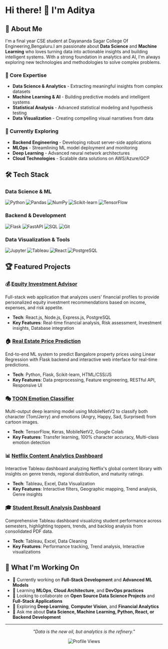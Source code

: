 # Hi there! 👋 I'm Aditya

## 🚀 About Me

I'm a final year CSE student at Dayananda Sagar College Of Engineering,Bengaluru.I am passionate about **Data Science** and **Machine Learning** who loves turning data into actionable insights and building intelligent systems. With a strong foundation in analytics and AI, I'm always exploring new technologies and methodologies to solve complex problems.

### 🎯 Core Expertise
- **Data Science & Analytics** - Extracting meaningful insights from complex datasets
- **Machine Learning & AI** - Building predictive models and intelligent systems
- **Statistical Analysis** - Advanced statistical modeling and hypothesis testing
- **Data Visualization** - Creating compelling visual narratives from data

### 🌱 Currently Exploring
- **Backend Engineering** - Developing robust server-side applications
- **MLOps** - Streamlining ML model deployment and monitoring
- **Deep Learning** - Advanced neural network architectures
- **Cloud Technologies** - Scalable data solutions on AWS/Azure/GCP

## 🛠️ Tech Stack

### Data Science & ML
![Python](https://img.shields.io/badge/-Python-3776AB?style=flat-square&logo=python&logoColor=white)
![Pandas](https://img.shields.io/badge/-Pandas-150458?style=flat-square&logo=pandas&logoColor=white)
![NumPy](https://img.shields.io/badge/-NumPy-013243?style=flat-square&logo=numpy&logoColor=white)
![Scikit-learn](https://img.shields.io/badge/-Scikit%20Learn-F7931E?style=flat-square&logo=scikit-learn&logoColor=white)
![TensorFlow](https://img.shields.io/badge/-TensorFlow-FF6F00?style=flat-square&logo=tensorflow&logoColor=white)


### Backend & Development
![Flask](https://img.shields.io/badge/-Flask-000000?style=flat-square&logo=flask&logoColor=white)
![FastAPI](https://img.shields.io/badge/-FastAPI-009688?style=flat-square&logo=fastapi&logoColor=white)
![SQL](https://img.shields.io/badge/-SQL-4479A1?style=flat-square&logo=mysql&logoColor=white)
![Git](https://img.shields.io/badge/-Git-F05032?style=flat-square&logo=git&logoColor=white)

### Data Visualization & Tools
![Jupyter](https://img.shields.io/badge/-Jupyter-F37626?style=flat-square&logo=jupyter&logoColor=white)
![Tableau](https://img.shields.io/badge/-Tableau-E97627?style=flat-square&logo=tableau&logoColor=white)
![React](https://img.shields.io/badge/-React-61DAFB?style=flat-square&logo=react&logoColor=black)
![PostgreSQL](https://img.shields.io/badge/-PostgreSQL-336791?style=flat-square&logo=postgresql&logoColor=white)

## 🏆 Featured Projects

### 💰 [Equity Investment Advisor](https://github.com/yourusername/equity-investment-advisor)
Full-stack web application that analyzes users' financial profiles to provide personalized equity investment recommendations based on income, expenses, and risk appetite.
- **Tech**: React.js, Node.js, Express.js, PostgreSQL
- **Key Features**: Real-time financial analysis, Risk assessment, Investment insights, Database integration

### 🏠 [Real Estate Price Prediction](https://github.com/yourusername/BHP2)
End-to-end ML system to predict Bangalore property prices using Linear Regression with Flask backend and interactive web interface for real-time predictions.
- **Tech**: Python, Flask, Scikit-learn, HTML/CSS/JS
- **Key Features**: Data preprocessing, Feature engineering, RESTful API, Responsive UI

### 🎭 [TOON Emotion Classifier](https://github.com/yourusername/toon-emotion-classifier)
Multi-output deep learning model using MobileNetV2 to classify both character (Tom/Jerry) and emotions (Angry, Happy, Sad, Surprised) from cartoon images.
- **Tech**: TensorFlow, Keras, MobileNetV2, Google Colab
- **Key Features**: Transfer learning, 100% character accuracy, Multi-class emotion detection

### 📊 [Netflix Content Analytics Dashboard](https://github.com/yourusername/netflix-tableau-dashboard)
Interactive Tableau dashboard analyzing Netflix's global content library with insights on genre trends, regional distribution, and maturity ratings.
- **Tech**: Tableau, Excel, Data Visualization
- **Key Features**: Interactive filters, Geographic mapping, Trend analysis, Genre insights

### 🎓 [Student Result Analysis Dashboard](https://github.com/yourusername/result-analysis-dashboard)
Comprehensive Tableau dashboard visualizing student performance across semesters, highlighting toppers, trends, and backlog analysis from consolidated PDF data.
- **Tech**: Tableau, Excel, Data Cleaning
- **Key Features**: Performance tracking, Trend analysis, Interactive visualizations


## 🎯 What I'm Working On

- 🔭 Currently working on **Full-Stack Development** and **Advanced ML Models**
- 🌱 Learning **MLOps**, **Cloud Architecture**, and **DevOps practices**
- 👯 Looking to collaborate on **Open Source Data Science Projects** and **Full-Stack Applications**
- 🤔 Exploring **Deep Learning**, **Computer Vision**, and **Financial Analytics**
- 💬 Ask me about **Data Science, Machine Learning, Python, React, or Backend Development**



---

<div align="center">

*"Data is the new oil, but analytics is the refinery."*

![Profile Views](https://komarev.com/ghpvc/?username=yourusername&color=brightgreen&style=flat-square)

</div>
